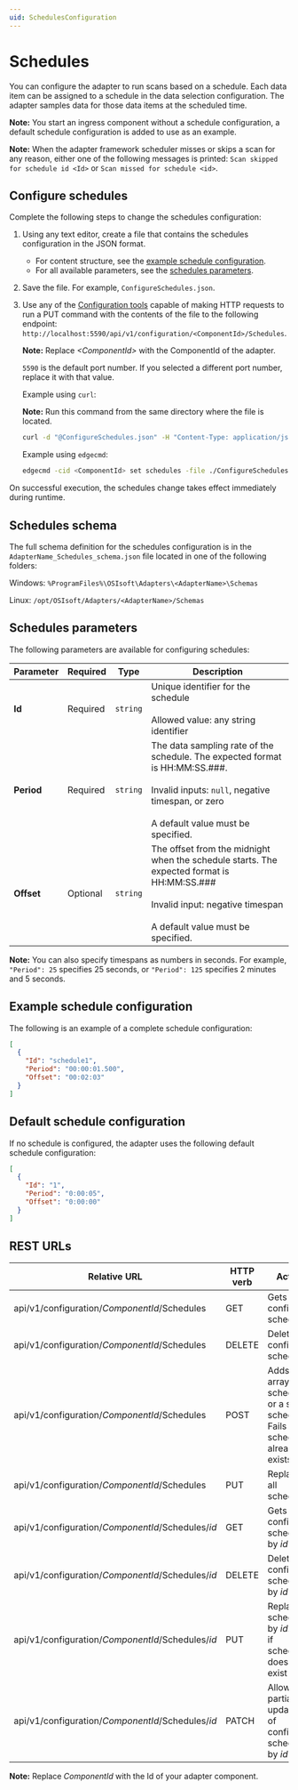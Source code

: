 ```yaml
---
uid: SchedulesConfiguration
---
```


# Schedules

You can configure the adapter to run scans based on a schedule. Each data item can be assigned to a schedule in the data selection configuration. The adapter samples data for those data items at the scheduled time.

**Note:** You start an ingress component without a schedule configuration, a default schedule configuration is added to use as an example.

**Note:** When the adapter framework scheduler misses or skips a scan for any reason, either one of the following messages is printed: `Scan skipped for schedule id <Id>` or `Scan missed for schedule <id>`.

## Configure schedules

Complete the following steps to change the schedules configuration:

1. Using any text editor, create a file that contains the schedules configuration in the JSON format.
    - For content structure, see the [example schedule configuration](#example-schedule-configuration).
    - For all available parameters, see the [schedules parameters](#schedules-parameters).

2. Save the file. For example, `ConfigureSchedules.json`.

3. Use any of the [Configuration tools](xref:ConfigurationTools) capable of making HTTP requests to run a PUT command with the contents of the file to the following endpoint: `http://localhost:5590/api/v1/configuration/<ComponentId>/Schedules`.

    **Note:**  Replace _&lt;ComponentId&gt;_ with the ComponentId of the adapter.

    `5590` is the default port number. If you selected a different port number, replace it with that value.

    Example using `curl`:

    **Note:** Run this command from the same directory where the file is located.

    ```bash
    curl -d "@ConfigureSchedules.json" -H "Content-Type: application/json" -X PUT "http://localhost:5590/api/v1/configuration/<ComponentId>/Schedules"
    ```
    
    Example using `edgecmd`:

    ```bash
    edgecmd -cid <ComponentId> set schedules -file ./ConfigureSchedules.json
    ```

On successful execution, the schedules change takes effect immediately during runtime.

## Schedules schema

The full schema definition for the schedules configuration is in the  `AdapterName_Schedules_schema.json` file located in one of the following folders:

Windows: `%ProgramFiles%\OSIsoft\Adapters\<AdapterName>\Schemas`

Linux: `/opt/OSIsoft/Adapters/<AdapterName>/Schemas`

## Schedules parameters

The following parameters are available for configuring schedules:

| Parameter                | Required | Type      | Description |
| ------------------------ | -------- | --------- | ----------- |
|**Id**              | Required | `string` | Unique identifier for the schedule<br><br>Allowed value: any string identifier |
|**Period** | Required | `string` | The data sampling rate of the schedule. The expected format is HH:MM:SS.###. <br><br>Invalid inputs: `null`, negative timespan, or zero <br><br>A default value must be specified.|
|**Offset**     | Optional | `string` | The offset from the midnight when the schedule starts. The expected format is HH:MM:SS.### <br><br>Invalid input: negative timespan<br><br>A default value must be specified. |

**Note:** You can also specify timespans as numbers in seconds. For example, `"Period": 25` specifies 25 seconds, or `"Period": 125` specifies 2 minutes and 5 seconds.

## Example schedule configuration

The following is an example of a complete schedule configuration:

```json
[
  {
    "Id": "schedule1",
    "Period": "00:00:01.500",
    "Offset": "00:02:03"
  }
]
```

## Default schedule configuration

If no schedule is configured, the adapter uses the following default schedule configuration:

```json
[
  {
    "Id": "1",
    "Period": "0:00:05",
    "Offset": "0:00:00"
  }
]
```

## REST URLs

| Relative URL | HTTP verb | Action |
| ------------ | --------- | ------ |
| api/v1/configuration/_ComponentId_/Schedules      | GET       | Gets all configured schedules |
| api/v1/configuration/_ComponentId_/Schedules      | DELETE    | Deletes all configured schedules |
| api/v1/configuration/_ComponentId_/Schedules      | POST      | Adds an array of schedules or a single schedule. Fails if any schedule already exists |
| api/v1/configuration/_ComponentId_/Schedules      | PUT       | Replaces all schedules |
| api/v1/configuration/_ComponentId_/Schedules/*id* | GET       | Gets configured schedule by *id* |
| api/v1/configuration/_ComponentId_/Schedules/*id*| DELETE     | Deletes configured schedule by *id* |
| api/v1/configuration/_ComponentId_/Schedules/*id* | PUT       | Replaces schedule by *id*. Fails if schedule does not exist |
| api/v1/configuration/_ComponentId_/Schedules/*id* | PATCH     | Allows partial updating of configured schedule by *id* |

**Note:** Replace *ComponentId* with the Id of your adapter component.
